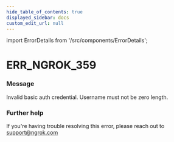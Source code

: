 ```yaml
---
hide_table_of_contents: true
displayed_sidebar: docs
custom_edit_url: null
---
```


import ErrorDetails from '/src/components/ErrorDetails';

# ERR_NGROK_359

### Message
Invalid basic auth credential. Username must not be zero length.

### Further help
If you're having trouble resolving this error, please reach out to [support@ngrok.com](mailto:support@ngrok.com?subject=Help%20with%20ERR_NGROK_359)

<ErrorDetails error='err_ngrok_359' />
